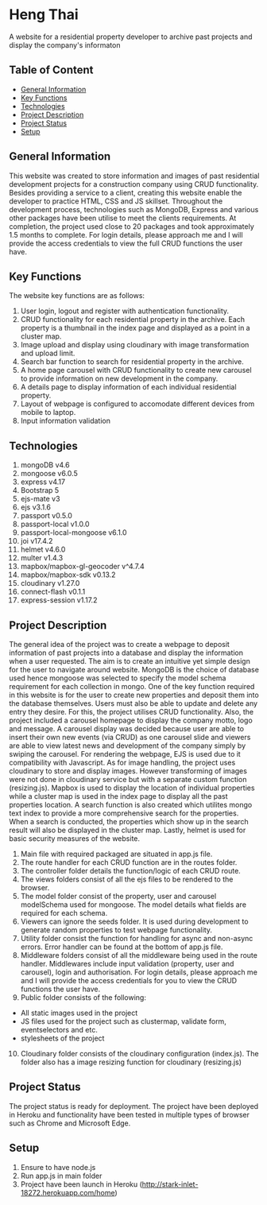 # Heng Thai
A website for a residential property developer to archive past projects and display the company's informaton

## Table of Content
* [General Information](#general-information)
* [Key Functions](#key-functions)
* [Technologies](#technologies)
* [Project Description](#project-description)
* [Project Status](#project-status)
* [Setup](#setup)

## General Information

This website was created to store information and images of past residential development projects for a construction company using CRUD functionality. Besides providing a service to a client, creating this website enable the developer to practice HTML, CSS and JS skillset. Throughout the development process, technologies such as MongoDB, Express and various other packages have been utilise to meet the clients requirements. At completion, the project used close to 20 packages and took approximately 1.5 months to complete. For login details, please approach me and I will provide the access credentials to view the full CRUD functions the user have.

## Key Functions
The website key functions are as follows:
1.  User login, logout and register with authentication functionality.
2.  CRUD functionality for each residential property in the archive. Each property is a thumbnail in the index page and displayed as a point in a cluster map.
3.  Image upload and display using cloudinary with image transformation and upload limit.
4.  Search bar function to search for residential property in the archive.
5.  A home page carousel with CRUD functionality to create new carousel to provide information on new development in the company.
6.  A details page to display information of each individual residential property. 
7.  Layout of webpage is configured to accomodate different devices from mobile to laptop.
8.  Input information validation

## Technologies
1. mongoDB v4.6
2. mongoose v6.0.5
3. express v4.17
4. Bootstrap 5
5. ejs-mate v3
6. ejs v3.1.6
7. passport v0.5.0
8. passport-local v1.0.0
9. passport-local-mongoose v6.1.0
10. joi v17.4.2
11. helmet v4.6.0
12. multer v1.4.3
13. mapbox/mapbox-gl-geocoder v^4.7.4
14. mapbox/mapbox-sdk v0.13.2
15. cloudinary v1.27.0
16. connect-flash v0.1.1
17. express-session v1.17.2

## Project Description
The general idea of the project was to create a webpage to deposit information of past projects into a database and display the information when a user requested. The aim is to create an intuitive yet simple design for the user to navigate around website. MongoDB is the choice of database used hence mongoose was selected to specify the model schema requirement for each collection in mongo. One of the key function required in this website is for the user to create new properties and deposit them into the database themselves. Users must also be able to update and delete any entry they desire. For this, the project utilises CRUD functionality. Also, the project included a carousel homepage to display the company motto, logo and message. A carousel display was decided because user are able to insert their own new events (via CRUD) as one carousel slide and viewers are able to view latest news and development of the company simply by swiping the carousel. For rendering the webpage, EJS is used due to it compatibility with Javascript. As for image handling, the project uses cloudinary to store and display images. However transforming of images were not done in cloudinary service but with a separate custom function (resizing.js). Mapbox is used to display the location of individual properties while a cluster map is used in the index page to display all the past properties location. A search function is also created which utilites mongo text index to provide a more comprehensive search for the properties. When a search is conducted, the properties which show up in the search result will also be displayed in the cluster map. Lastly, helmet is used for basic security measures of the website.

1. Main file with required packaged are situated in app.js file. 
2. The route handler for each CRUD function are in the routes folder. 
3. The controller folder details the function/logic of each CRUD route.
4. The views folders consist of all the ejs files to be rendered to the browser.
5. The model folder consist of the property, user and carousel modelSchema used for mongoose. The model details what fields are required for each schema.
6. Viewers can ignore the seeds folder. It is used during development to generate random properties to test webpage functionality.
7. Utility folder consist the function for handling for async and non-async errors. Error handler can be found at the bottom of app.js file.
8. Middleware folders consist of all the middleware being used in the route handler. Middlewares include input validation (property, user and carousel), login and authorisation. For login details, please approach me and I will provide the access credentials for you to view the CRUD functions the user have.
9. Public folder consists of the following:
  - All static images used in the project
  - JS files used for the project such as clustermap, validate form, eventselectors and etc.
  - stylesheets of the project
10. Cloudinary folder consists of the cloudinary configuration (index.js). The folder also has a image resizing function for cloudinary (resizing.js)

## Project Status
The project status is ready for deployment. The project have been deployed in Heroku and functionality have been tested in multiple types of browser such as Chrome and Microsoft Edge.

## Setup
1. Ensure to have node.js
2. Run app.js in main folder
3. Project have been launch in Heroku (http://stark-inlet-18272.herokuapp.com/home)
